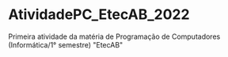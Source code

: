 # AtividadePC_EtecAB_2022
Primeira atividade da matéria de Programação de Computadores (Informática/1° semestre) "EtecAB"
